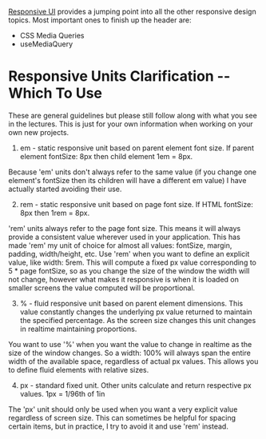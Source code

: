 [Responsive UI](https://mui.com/material-ui/guides/responsive-ui/) provides a jumping point into all the other responsive design
topics. 
Most important ones to finish up the header are:  
- CSS Media Queries
- useMediaQuery


# Responsive Units Clarification -- Which To Use

These are general guidelines but please still follow along with what you see in the lectures. This is just for your own information when working on your own new projects.



1. em - static responsive unit based on parent element font size. If parent element fontSize: 8px then child element 1em = 8px.

Because 'em' units don't always refer to the same value (if you change one element's fontSize then its children will have a different em value) I have actually started avoiding their use.

2. rem - static responsive unit based on page font size. If HTML fontSize: 8px then 1rem = 8px.

'rem' units always refer to the page font size. This means it will always provide a consistent value wherever used in your application. This has made 'rem' my unit of choice for almost all values: fontSize, margin, padding, width/height, etc. Use 'rem' when you want to define an explicit value, like width: 5rem. This will compute a fixed px value corresponding to 5 * page fontSize, so as you change the size of the window the width will not change, however what makes it responsive is when it is loaded on smaller screens the value computed will be proportional.

3. % -  fluid responsive unit based on parent element dimensions. This value constantly changes the underlying px value returned to maintain the specified percentage. As the screen size changes this unit changes in realtime maintaining proportions.

You want to use '%' when you want the value to change in realtime as the size of the window changes. So a width: 100% will always span the entire width of the available space, regardless of actual px values. This allows you to define fluid elements with relative sizes.

4. px - standard fixed unit. Other units calculate and return respective px values.  1px = 1/96th of 1in

The 'px' unit should only be used when you want a very explicit value regardless of screen size. This can sometimes be helpful for spacing certain items, but in practice, I try to avoid it and use 'rem' instead.